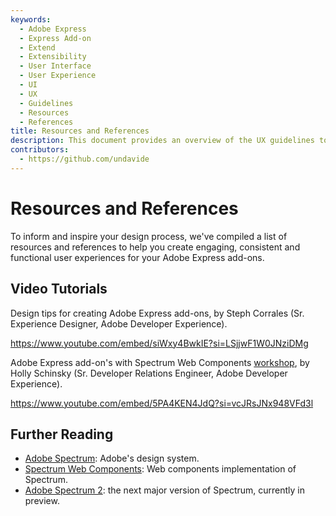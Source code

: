 ```yaml
---
keywords:
  - Adobe Express
  - Express Add-on 
  - Extend
  - Extensibility
  - User Interface
  - User Experience
  - UI
  - UX
  - Guidelines
  - Resources
  - References
title: Resources and References
description: This document provides an overview of the UX guidelines to follow when designing your Adobe Express add-on.
contributors:
  - https://github.com/undavide
---
```


# Resources and References

To inform and inspire your design process, we've compiled a list of resources and references to help you create engaging, consistent and functional user experiences for your Adobe Express add-ons.

## Video Tutorials

Design tips for creating Adobe Express add-ons, by Steph Corrales (Sr. Experience Designer, Adobe Developer Experience).

<Embed slots="video" />

https://www.youtube.com/embed/siWxy4BwkIE?si=LSjjwF1W0JNziDMg

Adobe Express add-on's with Spectrum Web Components [workshop](../../tutorials/spectrum-workshop/index.md), by Holly Schinsky (Sr. Developer Relations Engineer, Adobe Developer Experience).

<Embed slots="video" />

https://www.youtube.com/embed/5PA4KEN4JdQ?si=vcJRsJNx948VFd3l

## Further Reading

- [Adobe Spectrum](https://spectrum.adobe.com/): Adobe's design system.
- [Spectrum Web Components](https://opensource.adobe.com/spectrum-web-components/): Web components implementation of Spectrum.
- [Adobe Spectrum 2](https://s2.spectrum.adobe.com/): the next major version of Spectrum, currently in preview.
